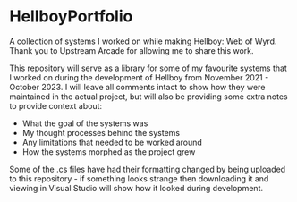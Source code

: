 # HellboyPortfolio
A collection of systems I worked on while making Hellboy: Web of Wyrd. Thank you to Upstream Arcade for allowing me to share this work.

This repository will serve as a library for some of my favourite systems that I worked on during the development of Hellboy from November 2021 - October 2023. I will leave all comments intact to show how they were maintained in the actual project, but will also be providing some extra notes to provide context about:

  - What the goal of the systems was
  - My thought processes behind the systems
  - Any limitations that needed to be worked around
  - How the systems morphed as the project grew

Some of the .cs files have had their formatting changed by being uploaded to this repository - if something looks strange then downloading it and viewing in Visual Studio will show how it looked during development.
